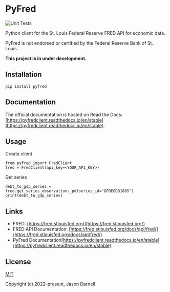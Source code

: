 # PyFred

![Unit Tests](https://github.com/jasondarnell/pyfred/actions/workflows/tests.yml/badge.svg)

Python client for the St. Louis Federal Reserve FRED API for economic data.

PyFred is not endorsed or certified by the Federal Reserve Bank of St. Louis.

**This project is in under development.**

## Installation

```pip install pyfred```

## Documentation

The official documentation is hosted on Read the Docs: [https://pyfredclient.readthedocs.io/en/stable](https://pyfredclient.readthedocs.io/en/stable).

## Usage

Create client
```
from pyfred import FredClient
fred = FredClient(api_key=<YOUR_API_KEY>)
```

Get series
```
debt_to_gdp_series = fred.get_series_observations_pd(series_id="GFDEGDQ188S")
print(debt_to_gdp_series)
```

## Links

 - FRED: [https://fred.stlouisfed.org/](https://fred.stlouisfed.org/)
 - FRED API Documentation: [https://fred.stlouisfed.org/docs/api/fred/](https://fred.stlouisfed.org/docs/api/fred/)
 - PyFred Documentation[https://pyfredclient.readthedocs.io/en/stable](https://pyfredclient.readthedocs.io/en/stable)

## License

[MIT](https://opensource.org/licenses/MIT)

Copyright (c) 2022-present, Jason Darnell